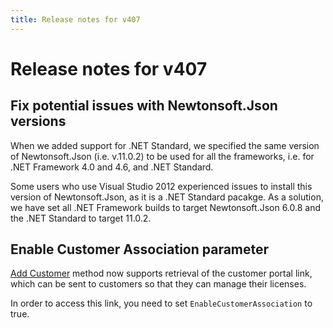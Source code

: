 ```yaml
---
title: Release notes for v407
---
```


# Release notes for v407

## Fix potential issues with Newtonsoft.Json versions
When we added support for .NET Standard, we specified the same version of Newtonsoft.Json (i.e. v.11.0.2) to be used for all the frameworks, i.e. for .NET Framework 4.0 and 4.6, and .NET Standard.

Some users who use Visual Studio 2012 experienced issues to install this version of Newtonsoft.Json, as it is a .NET Standard pacakge. As a solution, we have set all .NET Framework builds to target Newtonsoft.Json 6.0.8 and the .NET Standard to target 11.0.2.

## Enable Customer Association parameter
[Add Customer](https://help.cryptolens.io/api/dotnet/api/SKM.V3.Methods.CustomerMethods.html#SKM_V3_Methods_CustomerMethods_AddCustomer_System_String_SKM_V3_Models_AddCustomerModel_) method now supports retrieval of the customer portal link, which can be sent to customers so that they can manage their licenses.

In order to access this link, you need to set `EnableCustomerAssociation` to true.